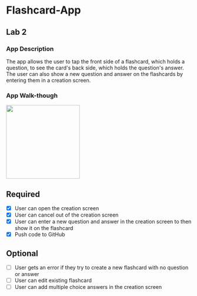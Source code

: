 # Flashcard-App

## Lab 2

### App Description
The app allows the user to tap the front side of a flashcard, which holds a question, to see the card's back side, which holds the question's answer. The user can also show a new question and answer on the flashcards by entering them in a creation screen.

### App Walk-though
<img src="https://i.imgur.com/pcMDG5Q.gif" width=200><br>

## Required
- [X] User can open the creation screen
- [X] User can cancel out of the creation screen
- [X] User can enter a new question and answer in the creation screen to then show it on the flashcard
- [X] Push code to GitHub
## Optional
- [ ] User gets an error if they try to create a new flashcard with no question or answer
- [ ] User can edit existing flashcard
- [ ] User can add multiple choice answers in the creation screen
